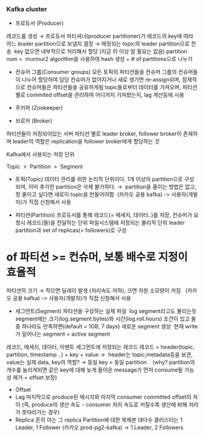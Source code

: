 
### Kafka cluster
 - 프로듀서 (Producer)

레코드를 생성 → 프로듀서 파티셔너(producer partitioner)가 레코드의 key에 따라 어느 leader partition으로 보낼지 결정
→ 매칭되는 topic의 leader partition으로 전송 
key 없으면 내부적으로 처리해서 할당 (지금 이 이상 알 필요는 없음)
partition num =  murmur2 algorithm을 사용하여 hash 생성 + # of partitions으로 나누기


 - 컨슈머 그룹(Consumer groups)
모든 토픽의 파티션들을 컨슈머 그룹의 컨슈머들이 나누어 할당하여 담당
컨슈머가 없어지거나 새로 생기면 re-assign되며, 잠재적으로 컨슈머들은 파티션들을 공유하게됨
topic들로부터 데이터를 가져오며, 파티션 별로 commited offset을 관리하여 어디까지 가져왔는지, lag 계산등에 사용



 - 주키퍼 (Zookeeper)




 - 브로커 (Broker)

파티션들이 저장되어있는 서버
파티션 별로 leader broker, follower broker이 존재하며 leader의 역할은 replication을 follower broker에게 할당하는 것









Kafka에서 사용되는 저장 단위

Topic  >  Partition  >  Segment

 - 토픽(Topic)
데이터 관리를 위한 논리적 단위이다.
1개 이상의 partition으로 구성되며, 이미 추가한 partition은 삭제 불가하다.
→  partition을 줄이는 방법은 없고, 정 줄이고 싶다면 새로이 topic을 만들어야함 
(카카오 공용 kafka) -> 사용자(개발자)가 직접 신청해서 사용


 - 파티션(Partition)
프로듀서를 통해 레코드(= 메세지, 데이터..)를 저장, 컨슈머가 요청시 레코드(들)을 전달하는 단위
파일시스템에 저장되는 물리적 단위
leader partition과 set of replicas(= followers)로 구성
# of 파티션 >= 컨슈머, 보통 배수로 지정이 효율적
파티션의 크기 → 작으면 딜레이 발생 (처리속도 저하), 크면 자원 소모량이 커짐  
(카카오 공용 kafka) -> 사용자(개발자)가 직접 신청해서 사용


 - 세그먼트(Segment)
파티션을 구성하는 실제 파일 
log segment라고도 불리는듯 
segment에는 크기(log.segment.bytes)와 시간(log.roll.hours) 조건이 있고 둘중 하나라도 만족하면(default = 1GB, 7 days) 새로운 segment 생성 
현재 write가 일어나는 segment = active segment


레코드, 메세지, 데이터, 이벤트
세그먼트에 저장되는 레코드
레코드 = header(topic, partition, timestamp ..) + key + value
→  header는 topic,metadata등을 보관, value는 실제 data, key의 역할?
→ 동일 key = 동일 partition
   (why? partition의 개수를 늘리게되면 같은 key에 대해 늦게 들어온 message가 먼저 consume될 가능성 제거 = offset 보장)
 - Offset
 - Lag
마지막으로 produce된 메시지와 마지막 consumer committed offset의 차이
(즉, produce의 생산 속도 - consumer 처리 속도로 커질수록 생산에 비해 처리가 못따라가는 경우)
  
 - Replica
흔히 아는 그 replica
Partition에 대한 복제본
대다수 클러스터는 1 Leader, 1 Follower
(카카오 prod-pg2-kafka) → 1 Leader, 2 Followers
